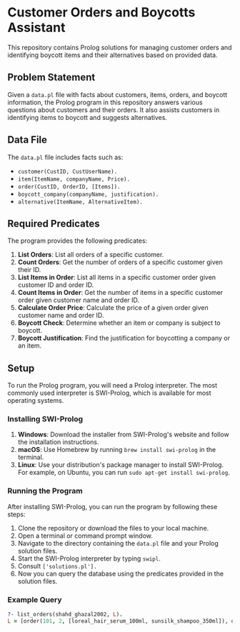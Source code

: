 # Customer Orders and Boycotts Assistant 

This repository contains Prolog solutions for managing customer orders and identifying boycott items and their alternatives based on provided data.

## Problem Statement

Given a `data.pl` file with facts about customers, items, orders, and boycott information, the Prolog program in this repository answers various questions about customers and their orders. It also assists customers in identifying items to boycott and suggests alternatives.

## Data File

The `data.pl` file includes facts such as:
- `customer(CustID, CustUserName).`
- `item(ItemName, companyName, Price).`
- `order(CustID, OrderID, [Items]).`
- `boycott_company(companyName, justification).`
- `alternative(ItemName, AlternativeItem).`

## Required Predicates

The program provides the following predicates:

1. **List Orders**: List all orders of a specific customer.
2. **Count Orders**: Get the number of orders of a specific customer given their ID.
3. **List Items in Order**: List all items in a specific customer order given customer ID and order ID.
4. **Count Items in Order**: Get the number of items in a specific customer order given customer name and order ID.
5. **Calculate Order Price**: Calculate the price of a given order given customer name and order ID.
6. **Boycott Check**: Determine whether an item or company is subject to boycott.
7. **Boycott Justification**: Find the justification for boycotting a company or an item.

## Setup

To run the Prolog program, you will need a Prolog interpreter. The most commonly used interpreter is SWI-Prolog, which is available for most operating systems.

### Installing SWI-Prolog

1. **Windows**: Download the installer from SWI-Prolog's website and follow the installation instructions.
2. **macOS**: Use Homebrew by running `brew install swi-prolog` in the terminal.
3. **Linux**: Use your distribution's package manager to install SWI-Prolog. For example, on Ubuntu, you can run `sudo apt-get install swi-prolog`.

### Running the Program

After installing SWI-Prolog, you can run the program by following these steps:

1. Clone the repository or download the files to your local machine.
2. Open a terminal or command prompt window.
3. Navigate to the directory containing the `data.pl` file and your Prolog solution files.
4. Start the SWI-Prolog interpreter by typing `swipl`.
5. Consult  `['solutions.pl'].`
6. Now you can query the database using the predicates provided in the solution files.

### Example Query

```prolog
?- list_orders(shahd_ghazal2002, L).
L = [order(101, 2, [loreal_hair_serum_100ml, sunsilk_shampoo_350ml]), order(101, 1, [puvana, orange_1k, feba_dishwash_1L, snickers, ahlawy])].
